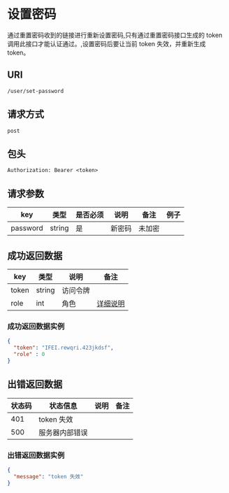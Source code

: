 # 设置密码

通过重置密码收到的链接进行重新设置密码,只有通过重置密码接口生成的 token 调用此接口才能认证通过。,设置密码后要让当前 token 失效，并重新生成 token。

## URI

```
/user/set-password
```

## 请求方式

```
post
```

## 包头

```
Authorization: Bearer <token>
```

## 请求参数

| key | 类型 | 是否必须 | 说明 | 备注 | 例子 |
| --- | --- | --- | --- | --- | --- |
| password | string | 是 | 新密码 | 未加密 |  |

## 成功返回数据

| key | 类型 | 说明 | 备注 |
| --- | --- | --- | --- |
| token | string | 访问令牌 |  |
| role | int | 角色 | [详细说明](/table/user.md#role) |

### 成功返回数据实例

```json
{
  "token": "IFEI.rewqri.423jkdsf",
  "role" : 0
}
```

## 出错返回数据

| 状态码 | 状态信息 | 说明 | 备注 |
| --- | --- | --- | --- |
| 401 | token 失效 |  |  |
| 500 | 服务器内部错误 |  |  |

### 出错返回数据实例

```json
{
  "message": "token 失效"
}
```
